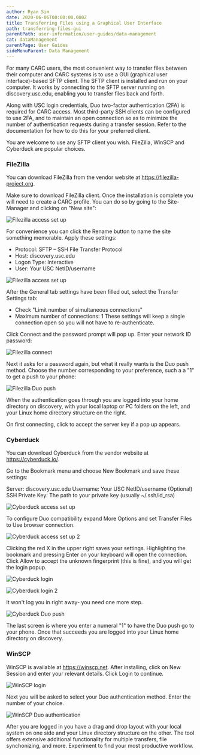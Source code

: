 ```yaml
---
author: Ryan Sim
date: 2020-06-06T00:00:00.000Z
title: Transferring Files using a Graphical User Interface
path: transferring-files-gui
parentPath: user-information/user-guides/data-management
cat: dataManagement
parentPage: User Guides
sideMenuParent: Data Management
---
```


For many CARC users, the most convenient way to transfer files between their computer and CARC systems is to use a GUI (graphical user interface)-based SFTP client. The SFTP client is installed and run on your computer. It works by connecting to the SFTP server running on discovery.usc.edu, enabling you to transfer files back and forth.

Along with USC login credentials, Duo two-factor authentication (2FA) is required for CARC access. Most third-party SSH clients can be configured to use 2FA, and to maintain an open connection so as to minimize the number of authentication requests during a transfer session. Refer to the documentation for how to do this for your preferred client.

You are welcome to use any SFTP client you wish. FileZilla, WinSCP and Cyberduck are popular choices.

### FileZilla
You can download FileZilla from the vendor website at https://filezilla-project.org.

Make sure to download FileZilla client. Once the installation is complete you will need to create a CARC profile. You can do so by going to the Site-Manager and clicking on "New site":

![Filezilla access set up](/images/hpc-file-transfer-gfx/fz-snip1.png)

For convenience you can click the Rename button to name the site something memorable. Apply these settings:
* Protocol: SFTP – SSH File Transfer Protocol
* Host: discovery.usc.edu
* Logon Type: Interactive
* User: Your USC NetID/username

![Filezilla access set up](/images/hpc-file-transfer-gfx/fz-snip2.png)

After the General tab settings have been filled out, select the Transfer Settings tab:
* Check "Limit number of simultaneous connections"
* Maximum number of connections: 1
These settings will keep a single connection open so you will not have to re-authenticate.

Click Connect and the password prompt will pop up. Enter your network ID password:

![Filezilla connect](/images/hpc-file-transfer-gfx/fz-snip3.png)

Next it asks for a password again, but what it really wants is the Duo push method. Choose the number corresponding to your preference, such a a "1" to get a push to your phone:

![Filezilla Duo push](/images/hpc-file-transfer-gfx/fz-snip4.png)

When the authentication goes through you are logged into your home directory on discovery, with your local laptop or PC folders on the left, and your Linux home directory structure on the right.

On first connecting, click to accept the server key if a pop up appears.

### Cyberduck

You can download Cyberduck from the vendor website at https://cyberduck.io/.

Go to the Bookmark menu and choose New Bookmark and save these settings:

Server: discovery.usc.edu
Username: Your USC NetID/username
(Optional) SSH Private Key: The path to your private key (usually ~/.ssh/id_rsa)

![Cyberduck access set up](/images/hpc-file-transfer-gfx/cb-snip1.png)

To configure Duo compatibility expand More Options and set Transfer Files to Use browser connection.

![Cyberduck access set up 2](/images/hpc-file-transfer-gfx/cb-snip2.png)

Clicking the red X in the upper right saves your settings. Highlighting the bookmark and pressing Enter on your keyboard will open the connection. Click Allow to accept the unknown fingerprint (this is fine), and you will get the login popup.

![Cyberduck login](/images/hpc-file-transfer-gfx/cb-snip3.png)

![Cyberduck login 2](/images/hpc-file-transfer-gfx/cb-snip4.png)

It won't log you in right away- you need one more step.

![Cyberduck Duo push](/images/hpc-file-transfer-gfx/cb-snip5.png)

The last screen is where you enter a numeral "1" to have the Duo push go to your phone. Once that succeeds you are logged into your Linux home directory on discovery.


### WinSCP

WinSCP is available at https://winscp.net. After installing, click on New Session and enter your relevant details. Click Login to continue.

![WinSCP login](/images/hpc-file-transfer-gfx/wscp-snip1.png)

Next you will be asked to select your Duo authentication method. Enter the number of your choice.

![WinSCP Duo authentication](/images/hpc-file-transfer-gfx/wscp-snip2.png)

After you are logged in you have a drag and drop layout with your local system on one side and your Linux directory structure on the other. The tool offers extensive additional functionality for multiple transfers, file synchonizing, and more. Experiment to find your most productive workflow.

